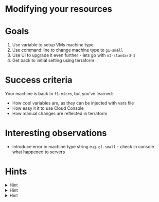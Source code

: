 # Modifying your resources

# Goals

1. Use variable to setup VMs machine type
1. Use command line to change machine type to `g1-small`
1. Use UI to upgrade it even further - lets go with `n1-standard-1`
1. Get back to initial setting using terraform 


# Success criteria

Your machine is back to `f1-micro`, but you've learned:
* How cool variables are, as they can be injected with vars file
* How easy it it to use Cloud Console
* How manual changes are reflected in terraform

# Interesting observations

* Introduce error in machine type string e.g. `g1.small` - check in console what happened to servers


# Hints

<details><summary>Hint</summary>
<p>
  

##### You need to use variable: https://www.terraform.io/docs/configuration/variables.html
---
</p>
</details>

<details><summary>Hint</summary>
<p>
  

##### You can use command line parameter to overwrite variables:
```
./terraform.sh apply -var 'my-vm-size=g1-small'
```
---
</p>
</details>

<details><summary>Hint</summary>
<p>
  

##### Changing machine type requires stopping the instance first
---
</p>
</details>
